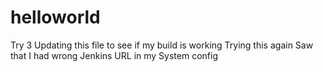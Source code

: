 
# helloworld
Try 3
Updating this file to see if my build is working
Trying this again
Saw that I had wrong Jenkins URL in my System config
